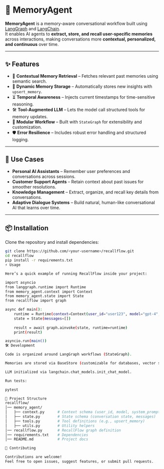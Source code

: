 # 🧠 MemoryAgent

**MemoryAgent** is a memory-aware conversational workflow built using [LangGraph](https://github.com/langchain-ai/langgraph) and [LangChain](https://www.langchain.com/).  
It enables AI agents to **extract, store, and recall user-specific memories** across interactions, making conversations more **contextual, personalized, and continuous** over time.

---

## ✨ Features

- 🔎 **Contextual Memory Retrieval** – Fetches relevant past memories using semantic search.  
- 📝 **Dynamic Memory Storage** – Automatically stores new insights with `upsert_memory`.  
- ⏳ **Temporal Awareness** – Injects current timestamps for time-sensitive reasoning.  
- 🛠 **Tool-Augmented LLM** – Lets the model call structured tools for memory updates.  
- 🔄 **Modular Workflow** – Built with `StateGraph` for extensibility and customization.  
- 🛡 **Error Resilience** – Includes robust error handling and structured logging.  

---

## 🚀 Use Cases

- **Personal AI Assistants** – Remember user preferences and conversations across sessions.  
- **Customer Support Agents** – Retain context about past issues for smoother resolutions.  
- **Knowledge Management** – Extract, organize, and recall key details from conversations.  
- **Adaptive Dialogue Systems** – Build natural, human-like conversational AI that learns over time.  

---

## 📦 Installation

Clone the repository and install dependencies:

```bash
git clone https://github.com/<your-username>/recallflow.git
cd recallflow
pip install -r requirements.txt
⚡ Usage

Here’s a quick example of running RecallFlow inside your project:

import asyncio
from langgraph.runtime import Runtime
from memory_agent.context import Context
from memory_agent.state import State
from recallflow import graph

async def main():
    runtime = Runtime(context=Context(user_id="user123", model="gpt-4", system_prompt="System prompt template"))
    state = State(messages=[])
    
    result = await graph.ainvoke(state, runtime=runtime)
    print(result)

asyncio.run(main())
🛠 Development

Code is organized around LangGraph workflows (StateGraph).

Memories are stored via BaseStore (customizable for databases, vector stores, or cloud backends).

LLM initialized via langchain.chat_models.init_chat_model.

Run tests:

pytest

📖 Project Structure
recallflow/
│── memory_agent/
│   ├── context.py      # Context schema (user_id, model, system_prompt)
│   ├── state.py        # State schema (conversation state, messages)
│   ├── tools.py        # Tool definitions (e.g., upsert_memory)
│   ├── utils.py        # Utility helpers
│── recallflow.py       # RecallFlow graph definition
│── requirements.txt    # Dependencies
│── README.md           # Project docs

🤝 Contributing

Contributions are welcome!
Feel free to open issues, suggest features, or submit pull requests.

